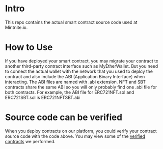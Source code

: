 # Intro
This repo contains the actual smart contract source code used at Mintnite.io.

# How to Use
If you have deployed your smart contract, you may migrate your contract to another third-party contract interface such as MyEtherWallet. But you need to connect the actual wallet with the network that you used to deploy the contract and also include the ABI (Application Binary Interface) when interacting. The ABI files are named with .abi extension. NFT and SBT contracts share the same ABI so you will only probably find one .abi file for both contracts. For example, the ABI file for ERC721NFT.sol and ERC721SBT.sol is ERC721NFTSBT.abi

# Source code can be verified
When you deploy contracts on our platform, you could verify your contract source code with the code above. You may view some of the [verified contracts](https://mintnite.io/list-of-our-verified-smart-contracts-with-their-source-code) we performed.

